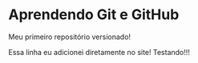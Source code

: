 # Aprendendo Git e GitHub

 Meu primeiro repositório versionado!
 
 Essa linha eu adicionei diretamente no site! Testando!!!

